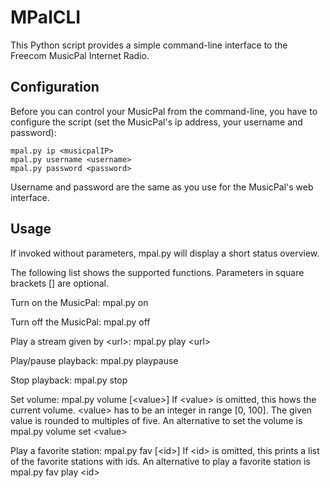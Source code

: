 # MPalCLI

This Python script provides a simple command-line interface to the
Freecom MusicPal Internet Radio.


## Configuration

Before you can control your MusicPal from the command-line, you have to
configure the script (set the MusicPal's ip address, your username and
password):

    mpal.py ip <musicpalIP>
    mpal.py username <username>
    mpal.py password <password>

Username and password are the same as you use for the MusicPal's web
interface.


## Usage

If invoked without parameters, mpal.py will display a short status
overview.

The following list shows the supported functions. Parameters in square
brackets \[\] are optional.
    
Turn on the MusicPal:
    mpal.py on
    
Turn off the MusicPal:
    mpal.py off
    
Play a stream given by &lt;url&gt;:
    mpal.py play &lt;url&gt;
    
Play/pause playback:
    mpal.py playpause
    
Stop playback:
    mpal.py stop
    
Set volume:
    mpal.py volume [&lt;value&gt;]
If &lt;value&gt; is omitted, this hows the current volume. &lt;value&gt;
has to be an integer in range [0, 100]. The given value is rounded to
multiples of five.
An alternative to set the volume is
    mpal.py volume set &lt;value&gt;
    
Play a favorite station:
    mpal.py fav [&lt;id&gt;]
If &lt;id&gt; is omitted, this prints a list of the favorite stations
with ids.
An alternative to play a favorite station is
    mpal.py fav play &lt;id&gt;
    
